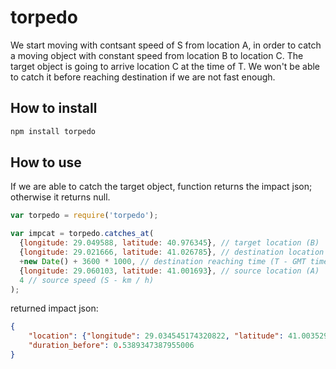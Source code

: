 torpedo
=======

We start moving with contsant speed of S from location A, in order to catch a moving object with constant speed from location B to location C. The target object is going to arrive location C at the time of T. We won't be able to catch it before reaching destination if we are not fast enough.

## How to install
```sh
npm install torpedo
```

## How to use
If we are able to catch the target object, function returns the impact json; otherwise it returns null.
```js
var torpedo = require('torpedo');

var impcat = torpedo.catches_at(
  {longitude: 29.049588, latitude: 40.976345}, // target location (B)
  {longitude: 29.021666, latitude: 41.026785}, // destination location (C)
  +new Date() + 3600 * 1000, // destination reaching time (T - GMT timestamp in microseconds)
  {longitude: 29.060103, latitude: 41.001693}, // source location (A)
  4 // source speed (S - km / h)
);
```

returned impact json:
```json
{
	"location": {"longitude": 29.034545174320822, "latitude": 41.003529705337094},
	"duration_before": 0.5389347387955006
}
```
